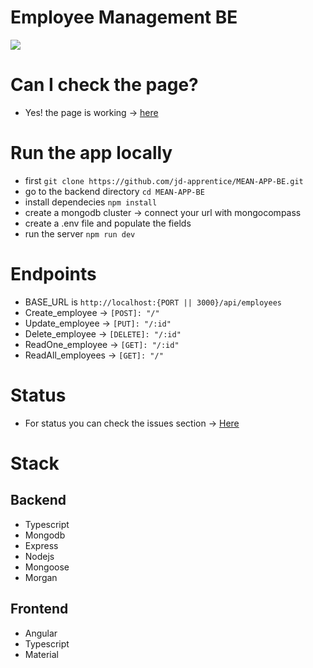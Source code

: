# Employee Management BE

<img src="https://eezee.sg/blog/wp-content/uploads/2018/06/Artboard-3@3x-1200x675.png">

# Can I check the page?

- Yes! the page is working -> [here](https://mean-be.herokuapp.com/api/employees)

# Run the app locally

- first ```git clone https://github.com/jd-apprentice/MEAN-APP-BE.git```
- go to the backend directory ```cd MEAN-APP-BE```
- install dependecies ```npm install```
- create a mongodb cluster -> connect your url with mongocompass
- create a .env file and populate the fields
- run the server ```npm run dev```

# Endpoints

- BASE_URL is ```http://localhost:{PORT || 3000}/api/employees```
- Create_employee -> ```[POST]: "/"```
- Update_employee -> ```[PUT]: "/:id"```
- Delete_employee -> ```[DELETE]: "/:id"```
- ReadOne_employee -> ```[GET]: "/:id"```
- ReadAll_employees -> ```[GET]: "/"```

# Status

- For status you can check the issues section -> [Here](https://github.com/jd-apprentice/MEAN-APP/issues/5)

# Stack

## Backend

- Typescript
- Mongodb
- Express
- Nodejs
- Mongoose
- Morgan

## Frontend

- Angular
- Typescript
- Material
